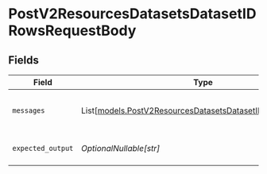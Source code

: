 # PostV2ResourcesDatasetsDatasetIDRowsRequestBody


## Fields

| Field                                                                                                                  | Type                                                                                                                   | Required                                                                                                               | Description                                                                                                            |
| ---------------------------------------------------------------------------------------------------------------------- | ---------------------------------------------------------------------------------------------------------------------- | ---------------------------------------------------------------------------------------------------------------------- | ---------------------------------------------------------------------------------------------------------------------- |
| `messages`                                                                                                             | List[[models.PostV2ResourcesDatasetsDatasetIDRowsMessages](../models/postv2resourcesdatasetsdatasetidrowsmessages.md)] | :heavy_check_mark:                                                                                                     | Input message(s) of the dataset row                                                                                    |
| `expected_output`                                                                                                      | *OptionalNullable[str]*                                                                                                | :heavy_minus_sign:                                                                                                     | Reference of the dataset row                                                                                           |